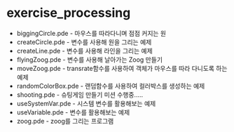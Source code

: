 # exercise_processing

- biggingCircle.pde - 마우스를 따라다니며 점점 커지는 원
- createCircle.pde - 변수를 사용해 원을 그리는 예제
- createLine.pde - 변수를 사용해 라인을 그리는 예제
- flyingZoog.pde - 변수를 사용해 날아가는 Zoog 만들기
- moveZoog.pde - transrate함수를 사용하여 객체가 마우스를 따라 다니도록 하는 예제
- randomColorBox.pde - 랜덤함수를 사용하여 컬러박스를 생성하는 예제
- shooting.pde - 슈팅게임 만들기 미션 수행중.....
- useSystemVar.pde - 시스템 변수를 활용해보는 예제
- useVariable.pde - 변수를 활용해보는 예제
- zoog.pde - zoog를 그리는 프로그램
